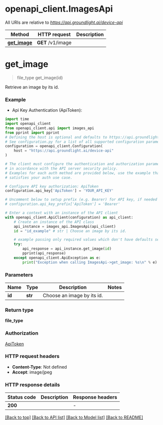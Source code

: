 # openapi_client.ImagesApi

All URIs are relative to *https://api.groundlight.ai/device-api*

Method | HTTP request | Description
------------- | ------------- | -------------
[**get_image**](ImagesApi.md#get_image) | **GET** /v1/image | 


# **get_image**
> file_type get_image(id)



Retrieve an image by its id.

### Example

* Api Key Authentication (ApiToken):

```python
import time
import openapi_client
from openapi_client.api import images_api
from pprint import pprint
# Defining the host is optional and defaults to https://api.groundlight.ai/device-api
# See configuration.py for a list of all supported configuration parameters.
configuration = openapi_client.Configuration(
    host = "https://api.groundlight.ai/device-api"
)

# The client must configure the authentication and authorization parameters
# in accordance with the API server security policy.
# Examples for each auth method are provided below, use the example that
# satisfies your auth use case.

# Configure API key authorization: ApiToken
configuration.api_key['ApiToken'] = 'YOUR_API_KEY'

# Uncomment below to setup prefix (e.g. Bearer) for API key, if needed
# configuration.api_key_prefix['ApiToken'] = 'Bearer'

# Enter a context with an instance of the API client
with openapi_client.ApiClient(configuration) as api_client:
    # Create an instance of the API class
    api_instance = images_api.ImagesApi(api_client)
    id = "id_example" # str | Choose an image by its id.

    # example passing only required values which don't have defaults set
    try:
        api_response = api_instance.get_image(id)
        pprint(api_response)
    except openapi_client.ApiException as e:
        print("Exception when calling ImagesApi->get_image: %s\n" % e)
```


### Parameters

Name | Type | Description  | Notes
------------- | ------------- | ------------- | -------------
 **id** | **str**| Choose an image by its id. |

### Return type

**file_type**

### Authorization

[ApiToken](../README.md#ApiToken)

### HTTP request headers

 - **Content-Type**: Not defined
 - **Accept**: image/jpeg


### HTTP response details

| Status code | Description | Response headers |
|-------------|-------------|------------------|
**200** |  |  -  |

[[Back to top]](#) [[Back to API list]](../README.md#documentation-for-api-endpoints) [[Back to Model list]](../README.md#documentation-for-models) [[Back to README]](../README.md)

